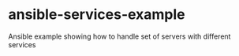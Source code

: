 # ansible-services-example
Ansible example showing how to handle set of servers with different services
